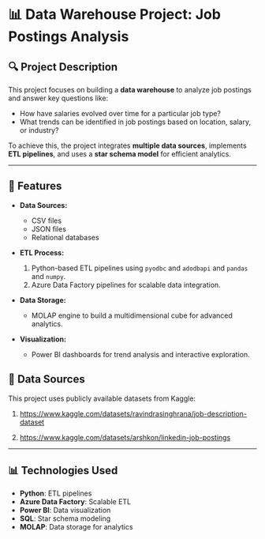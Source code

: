 # 📊 Data Warehouse Project: Job Postings Analysis  

## 🔍 Project Description  

This project focuses on building a **data warehouse** to analyze job postings and answer key questions like:  
- How have salaries evolved over time for a particular job type?  
- What trends can be identified in job postings based on location, salary, or industry?  

To achieve this, the project integrates **multiple data sources**, implements **ETL pipelines**, and uses a **star schema model** for efficient analytics.  

---

## 🚀 Features  

- **Data Sources:**  
  - CSV files  
  - JSON files  
  - Relational databases  

- **ETL Process:**  
  1. Python-based ETL pipelines using `pyodbc` and `adodbapi` and `pandas` and `numpy`.  
  2. Azure Data Factory pipelines for scalable data integration.  

- **Data Storage:**  
  - MOLAP engine to build a multidimensional cube for advanced analytics.  

- **Visualization:**  
  - Power BI dashboards for trend analysis and interactive exploration.  



## 🔗 Data Sources  

This project uses publicly available datasets from Kaggle:  

1. https://www.kaggle.com/datasets/ravindrasinghrana/job-description-dataset

2. https://www.kaggle.com/datasets/arshkon/linkedin-job-postings

---




## 📊 Technologies Used  

- **Python**: ETL pipelines  
- **Azure Data Factory**: Scalable ETL  
- **Power BI**: Data visualization  
- **SQL**: Star schema modeling  
- **MOLAP**: Data storage for analytics  
